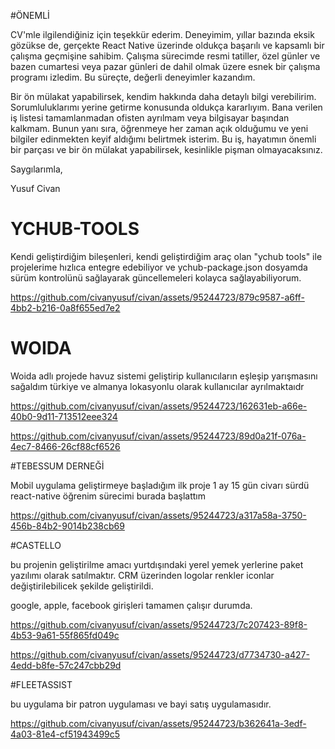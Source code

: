 
#ÖNEMLİ

CV'mle ilgilendiğiniz için teşekkür ederim. Deneyimim, yıllar bazında eksik gözükse de, gerçekte React Native üzerinde oldukça başarılı ve kapsamlı bir çalışma geçmişine sahibim. Çalışma sürecimde resmi tatiller, özel günler ve bazen cumartesi veya pazar günleri de dahil olmak üzere esnek bir çalışma programı izledim. Bu süreçte, değerli deneyimler kazandım.

Bir ön mülakat yapabilirsek, kendim hakkında daha detaylı bilgi verebilirim. Sorumluluklarımı yerine getirme konusunda oldukça kararlıyım. Bana verilen iş listesi tamamlanmadan ofisten ayrılmam veya bilgisayar başından kalkmam. Bunun yanı sıra, öğrenmeye her zaman açık olduğumu ve yeni bilgiler edinmekten keyif aldığımı belirtmek isterim. Bu iş, hayatımın önemli bir parçası ve bir ön mülakat yapabilirsek, kesinlikle pişman olmayacaksınız.

Saygılarımla,

Yusuf Civan



# YCHUB-TOOLS


Kendi geliştirdiğim bileşenleri, kendi geliştirdiğim araç olan "ychub tools" ile projelerime hızlıca entegre edebiliyor ve ychub-package.json dosyamda sürüm kontrolünü sağlayarak güncellemeleri kolayca sağlayabiliyorum.



https://github.com/civanyusuf/civan/assets/95244723/879c9587-a6ff-4bb2-b216-0a8f655ed7e2

# WOIDA

Woida adlı projede havuz sistemi geliştirip kullanıcıların eşleşip yarışmasını sağaldım türkiye ve almanya lokasyonlu olarak kullanıcılar ayrılmaktaıdr


https://github.com/civanyusuf/civan/assets/95244723/162631eb-a66e-40b0-9d11-713512eee324



https://github.com/civanyusuf/civan/assets/95244723/89d0a21f-076a-4ec7-8466-26cf88cf6526

#TEBESSUM DERNEĞİ

Mobil uygulama geliştirmeye başladığım ilk proje 1 ay 15 gün civarı sürdü react-native öğrenim sürecimi burada başlattım

https://github.com/civanyusuf/civan/assets/95244723/a317a58a-3750-456b-84b2-9014b238cb69

#CASTELLO

bu projenin geliştirilme amacı yurtdışındaki yerel yemek yerlerine paket yazılımı olarak satılmaktır. CRM üzerinden logolar renkler iconlar değiştirilebilicek şekilde geliştirildi.

google, apple, facebook girişleri tamamen çalışır durumda.

https://github.com/civanyusuf/civan/assets/95244723/7c207423-89f8-4b53-9a61-55f865fd049c


https://github.com/civanyusuf/civan/assets/95244723/d7734730-a427-4edd-b8fe-57c247cbb29d

#FLEETASSIST

bu uygulama bir patron uygulaması ve bayi satış uygulamasıdır.

https://github.com/civanyusuf/civan/assets/95244723/b362641a-3edf-4a03-81e4-cf51943499c5


